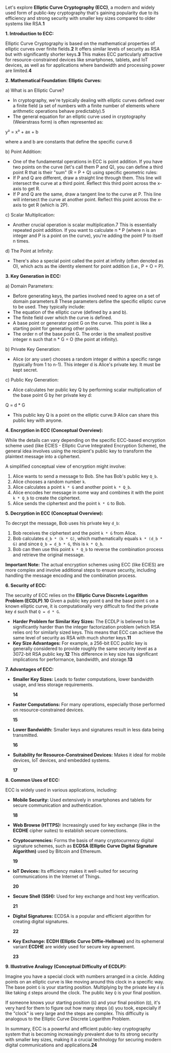 Let's explore **Elliptic Curve Cryptography (ECC)**, a modern and widely used form of public-key cryptography that's gaining popularity due to its efficiency and strong security with smaller key sizes compared to older systems like RSA.**1**

**1. Introduction to ECC:**

Elliptic Curve Cryptography is based on the mathematical properties of elliptic curves over finite fields.**2** It offers similar levels of security as RSA but with significantly shorter keys.**3** This makes ECC particularly attractive for resource-constrained devices like smartphones, tablets, and IoT devices, as well as for applications where bandwidth and processing power are limited.**4**

**2. Mathematical Foundation: Elliptic Curves:**

a) What is an Elliptic Curve?

- In cryptography, we're typically dealing with elliptic curves defined over a finite field (a set of numbers with a finite number of elements where arithmetic operations behave predictably).5
- The general equation for an elliptic curve used in cryptography (Weierstrass form) is often represented as:

y² = x³ + ax + b

where a and b are constants that define the specific curve.6

b) Point Addition:

- One of the fundamental operations in ECC is point addition. If you have two points on the curve (let's call them P and Q), you can define a third point R that is their "sum" (R = P + Q) using specific geometric rules:
- If P and Q are different, draw a straight line through them. This line will intersect the curve at a third point. Reflect this third point across the x-axis to get R.
- If P and Q are the same, draw a tangent line to the curve at P. This line will intersect the curve at another point. Reflect this point across the x-axis to get R (which is 2P).

c) Scalar Multiplication:

- Another crucial operation is scalar multiplication.7 This is essentially repeated point addition. If you want to calculate n * P (where n is an integer and P is a point on the curve), you're adding the point P to itself n times.

d) The Point at Infinity:

- There's also a special point called the point at infinity (often denoted as O), which acts as the identity element for point addition (i.e., P + O = P).

**3. Key Generation in ECC:**

a) Domain Parameters:

- Before generating keys, the parties involved need to agree on a set of domain parameters.8 These parameters define the specific elliptic curve to be used. They typically include:
- The equation of the elliptic curve (defined by a and b).
- The finite field over which the curve is defined.
- A base point or generator point G on the curve. This point is like a starting point for generating other points.
- The order n of the base point G. The order is the smallest positive integer n such that n * G = O (the point at infinity).

b) Private Key Generation:

- Alice (or any user) chooses a random integer d within a specific range (typically from 1 to n-1). This integer d is Alice's private key. It must be kept secret.

c) Public Key Generation:

- Alice calculates her public key Q by performing scalar multiplication of the base point G by her private key d:

Q = d * G

- This public key Q is a point on the elliptic curve.9 Alice can share this public key with anyone.

**4. Encryption in ECC (Conceptual Overview):**

While the details can vary depending on the specific ECC-based encryption scheme used (like ECIES - Elliptic Curve Integrated Encryption Scheme), the general idea involves using the recipient's public key to transform the plaintext message into a ciphertext.

A simplified conceptual view of encryption might involve:

1. Alice wants to send a message to Bob. She has Bob's public key `Q_b`.
2. Alice chooses a random number `k`.
3. Alice calculates a point `k * G` and another point `k * Q_b`.
4. Alice encodes her message in some way and combines it with the point `k * Q_b` to create the ciphertext.
5. Alice sends the ciphertext and the point `k * G` to Bob.

**5. Decryption in ECC (Conceptual Overview):**

To decrypt the message, Bob uses his private key `d_b`:

1. Bob receives the ciphertext and the point `k * G` from Alice.
2. Bob calculates `d_b * (k * G)`, which mathematically equals `k * (d_b * G)` and since `Q_b = d_b * G`, this is `k * Q_b`.
3. Bob can then use this point `k * Q_b` to reverse the combination process and retrieve the original message.

**Important Note:** The actual encryption schemes using ECC (like ECIES) are more complex and involve additional steps to ensure security, including handling the message encoding and the combination process.

**6. Security of ECC:**

The security of ECC relies on the **Elliptic Curve Discrete Logarithm Problem (ECDLP)**.**10** Given a public key point `Q` and the base point `G` on a known elliptic curve, it is computationally very difficult to find the private key `d` such that `Q = d * G`.

- **Harder Problem for Similar Key Sizes:** The ECDLP is believed to be significantly harder than the integer factorization problem (which RSA relies on) for similarly sized keys. This means that ECC can achieve the same level of security as RSA with much shorter keys.**11**
- **Key Size Advantages:** For example, a 256-bit ECC public key is generally considered to provide roughly the same security level as a 3072-bit RSA public key.**12** This difference in key size has significant implications for performance, bandwidth, and storage.**13**

**7. Advantages of ECC:**

- **Smaller Key Sizes:** Leads to faster computations, lower bandwidth usage, and less storage requirements.
    
    **14**
    
- **Faster Computations:** For many operations, especially those performed on resource-constrained devices.
    
    **15**
    
- **Lower Bandwidth:** Smaller keys and signatures result in less data being transmitted.
    
    **16**
    
- **Suitability for Resource-Constrained Devices:** Makes it ideal for mobile devices, IoT devices, and embedded systems.
    
    **17**
    

**8. Common Uses of ECC:**

ECC is widely used in various applications, including:

- **Mobile Security:** Used extensively in smartphones and tablets for secure communication and authentication.
    
    **18**
    
- **Web Browse (HTTPS):** Increasingly used for key exchange (like in the **ECDHE** cipher suites) to establish secure connections.
- **Cryptocurrencies:** Forms the basis of many cryptocurrency digital signature schemes, such as **ECDSA (Elliptic Curve Digital Signature Algorithm)** used by Bitcoin and Ethereum.
    
    **19**
    
- **IoT Devices:** Its efficiency makes it well-suited for securing communications in the Internet of Things.
    
    **20**
    
- **Secure Shell (SSH):** Used for key exchange and host key verification.
    
    **21**
    
- **Digital Signatures:** ECDSA is a popular and efficient algorithm for creating digital signatures.
    
    **22**
    
- **Key Exchange: ECDH (Elliptic Curve Diffie-Hellman)** and its ephemeral variant **ECDHE** are widely used for secure key agreement.
    
    **23**
    

**9. Illustrative Analogy (Conceptual Difficulty of ECDLP):**

Imagine you have a special clock with numbers arranged in a circle. Adding points on an elliptic curve is like moving around this clock in a specific way. The base point `G` is your starting position. Multiplying by the private key `d` is like taking `d` steps around the clock. The public key `Q` is your final position.

If someone knows your starting position (`G`) and your final position (`Q`), it's very hard for them to figure out how many steps (`d`) you took, especially if the "clock" is very large and the steps are complex. This difficulty is analogous to the Elliptic Curve Discrete Logarithm Problem.

In summary, ECC is a powerful and efficient public-key cryptography system that is becoming increasingly prevalent due to its strong security with smaller key sizes, making it a crucial technology for securing modern digital communications and applications.**24**